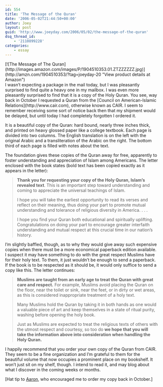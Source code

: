 ```yaml
---
id: 554
title: 'The Message of the Quran'
date: '2006-05-02T21:44:50+00:00'
author: Joey
layout: post
guid: 'http://www.joeyday.com/2006/05/02/the-message-of-the-quran'
dsq_thread_id:
    - '2110899228'
categories:
    - essay
---
```


<div class="rpic">[![The Message of The Quran](http://images.amazon.com/images/P/1904510353.01.ZTZZZZZZ.jpg)](http://amzn.com/1904510353/?tag=joeyday-20 "View product details at Amazon")</div>I wasn’t expecting a package in the mail today, but I was pleasantly surprised to find quite a heavy one in my mailbox. I was even more pleasantly surprised to find that it is a copy of the Holy Quran. You see, way back in October I requested a Quran from the [Council on American-Islamic Relations](http://www.cair.com), otherwise known as CAIR. I seem to remember receiving some sort of notice back then that my shipment would be delayed, but until today I had completely forgotten I ordered it.

It is a beautiful copy of the Quran: hard bound, nearly three inches thick, and printed on heavy glossed paper like a college textbook. Each page is divided into two columns. The English translation is on the left with the original Arabic and a transliteration of the Arabic on the right. The bottom third of each page is filled with notes about the text.

The foundation gives these copies of the Quran away for free, apparently to foster understanding and appreciation of Islam among Americans. The letter enclosed with the book states (bold text has been copied exactly as it appears in the letter):

> **Thank you for requesting your copy of the Holy Quran, Islam’s revealed text**. This is an important step toward understanding and coming to appreciate the universal teachings of Islam.
> 
> I hope you will take the earliest opportunity to read its verses and reflect on their meaning, thus doing your part to promote mutual understanding and tolerance of religious diversity in America. . . .
> 
> I hope you find your Quran both educational and spiritually uplifting. Congratulations on doing your part to encourage greater interfaith understanding and mutual respect at this crucial time in our nation’s history.

I’m slightly baffled, though, as to why they would give away such expensive copies when there must be a more economical paperback edition available. I suspect it may have something to do with the great respect Muslims have for their holy text. To them, it just wouldn’t be enough to send a paperback. If the book is to be respected as it should be, it would only suffice to send a copy like this. The letter continues:

> **Muslims are taught from an early age to treat the Quran with great care and respect.** For example, Muslims avoid placing the Quran on the floor, near the toilet or sink, near the feet, or in dirty or wet areas, as this is considered inappropriate treatment of a holy text.
> 
> Many Muslims hold the Quran by taking it in both hands as one would a valuable piece of art and keep themselves in a state of ritual purity, washing before opening the holy book.
> 
> Just as Muslims are expected to treat the religious texts of others with the utmost respect and courtesy, so too do **we hope that you will take the information above into consideration when handling the Holy Quran.**

I happily recommend that you order your own copy of the Quran from CAIR. They seem to be a fine organization and I’m grateful to them for the beautiful volume that now occupies a prominent place on my bookshelf. It won’t just sit on my shelf, though. I intend to read it, and may blog about what I discover in the coming weeks or months.

\[Hat tip to [Aaron](http://www.iamlds.org/2005/10/30/surrounding-yourself-with-christ/), who encouraged me to order my copy back in October.\]
